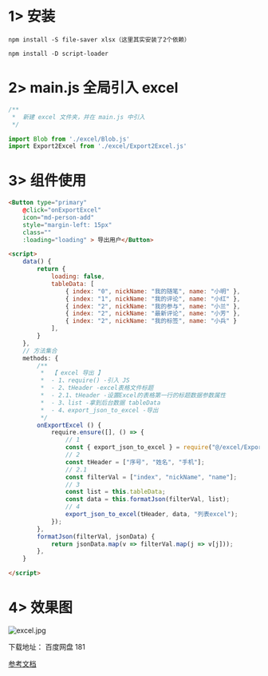 # 1> 安装 

`npm install -S file-saver xlsx（这里其实安装了2个依赖）`

`npm install -D script-loader`

# 2> main.js 全局引入 excel

```js
/**
 *  新建 excel 文件夹，并在 main.js 中引入
 */

import Blob from './excel/Blob.js'
import Export2Excel from './excel/Export2Excel.js'

```

# 3> 组件使用

```html
<Button type="primary" 
    @click="onExportExcel" 
    icon="md-person-add" 
    style="margin-left: 15px" 
    class="" 
    :loading="loading" > 导出用户</Button>

<script>
    data() {
        return {
            loading: false,
            tableData: [
                { index: "0", nickName: "我的随笔", name: "小明" },
                { index: "1", nickName: "我的评论", name: "小红" },
                { index: "2", nickName: "我的参与", name: "小兰" },
                { index: "2", nickName: "最新评论", name: "小芳" },
                { index: "2", nickName: "我的标签", name: "小兵" }
            ],
        }
    },
    // 方法集合
    methods: {
        /**
         *  【 excel 导出 】
         *  - 1、require() -引入 JS
         *  - 2、tHeader -excel表格文件标题
         *  - 2.1、tHeader -设置Excel的表格第一行的标题数据参数属性
         *  - 3、list -拿到后台数据 tableData
         *  - 4、export_json_to_excel -导出
         */
        onExportExcel () {
            require.ensure([], () => {
                // 1
                const { export_json_to_excel } = require("@/excel/Export2Excel.js");
                // 2
                const tHeader = ["序号", "姓名", "手机"];
                // 2.1
                const filterVal = ["index", "nickName", "name"];
                // 3
                const list = this.tableData; 
                const data = this.formatJson(filterVal, list);
                // 4
                export_json_to_excel(tHeader, data, "列表excel");
            });
        },
        formatJson(filterVal, jsonData) {
            return jsonData.map(v => filterVal.map(j => v[j]));
        },
    }

</script>
```

# 4> 效果图

![excel.jpg](https://upload-images.jianshu.io/upload_images/15813774-7d154578b42271c4.png?imageMogr2/auto-orient/strip|imageView2/2/w/483/format/webp)

下载地址： 百度网盘 181

[参考文档](https://www.jianshu.com/p/73105a06951e)